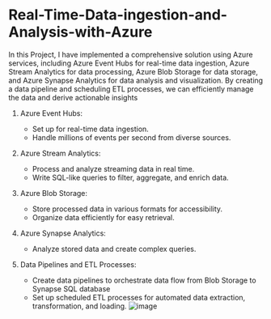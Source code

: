 # Real-Time-Data-ingestion-and-Analysis-with-Azure

In this Project, I have implemented a comprehensive solution using Azure services, including Azure Event Hubs for real-time data ingestion, Azure Stream Analytics for data processing, Azure Blob Storage for data storage, and Azure Synapse Analytics for data analysis and visualization. By creating a data pipeline and scheduling ETL processes, we can efficiently manage the data and derive actionable insights


1. Azure Event Hubs:
   - Set up for real-time data ingestion.
   - Handle millions of events per second from diverse sources.

2. Azure Stream Analytics:
   - Process and analyze streaming data in real time.
   - Write SQL-like queries to filter, aggregate, and enrich data.
3. Azure Blob Storage:
   - Store processed data in various formats for accessibility.
   - Organize data efficiently for easy retrieval.

4. Azure Synapse Analytics:
   - Analyze stored data and create complex queries.

5. Data Pipelines and ETL Processes:
   - Create data pipelines to orchestrate data flow from Blob Storage to Synapse SQL database
   - Set up scheduled ETL processes for automated data extraction, transformation, and loading.
![image](https://github.com/user-attachments/assets/d0735ab8-985f-42eb-ae6a-e71d580a944c)
